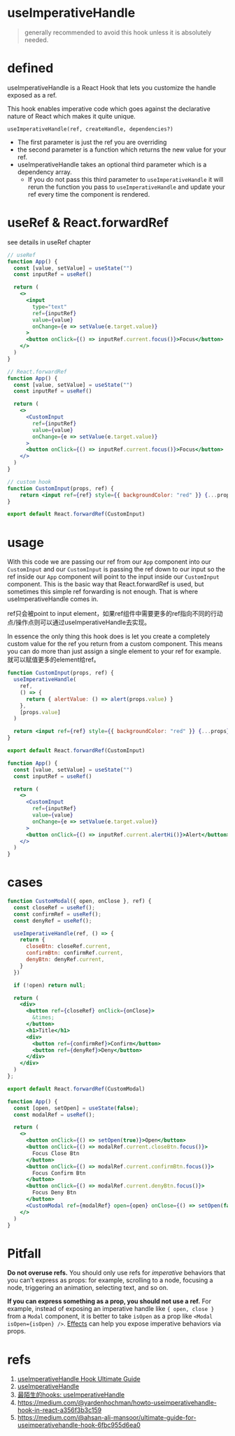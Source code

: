 
# useImperativeHandle

> generally recommended to avoid this hook unless it is absolutely needed.

# defined

useImperativeHandle is a React Hook that lets you customize the handle exposed as a ref.

This hook enables imperative code which goes against the declarative nature of React which makes it quite unique.

```
useImperativeHandle(ref, createHandle, dependencies?)
```

- The first parameter is just the ref you are overriding
- the second parameter is a function which returns the new value for your ref.
- useImperativeHandle takes an optional third parameter which is a dependency array.
  - If you do not pass this third parameter to `useImperativeHandle` it will rerun the function you pass to `useImperativeHandle` and update your ref every time the component is rendered.

# useRef & React.forwardRef

see details in useRef chapter

```jsx
// useRef
function App() {
  const [value, setValue] = useState("")
  const inputRef = useRef()

  return (
    <>
      <input
        type="text"
        ref={inputRef}
        value={value}
        onChange={e => setValue(e.target.value)}
      >
      <button onClick={() => inputRef.current.focus()}>Focus</button>
    </>
  )
}
```

```jsx
// React.forwardRef
function App() {
  const [value, setValue] = useState("")
  const inputRef = useRef()

  return (
    <>
      <CustomInput
        ref={inputRef}
        value={value}
        onChange={e => setValue(e.target.value)}
      >
      <button onClick={() => inputRef.current.focus()}>Focus</button>
    </>
  )
}
```

```jsx
// custom hook
function CustomInput(props, ref) {
	return <input ref={ref} style={{ backgroundColor: "red" }} {...props} />
}

export default React.forwardRef(CustomInput)
```

# usage

With this code we are passing our ref from our `App` component into our `CustomInput` and our `CustomInput` is passing the ref down to our input so the ref inside our `App` component will point to the input inside our `CustomInput` component. This is the basic way that React.forwardRef is used, but sometimes this simple ref forwarding is not enough. That is where useImperativeHandle comes in.

ref只会被point to input element，如果ref组件中需要更多的ref指向不同的行动点/操作点则可以通过useImperativeHandle去实现。

 In essence the only thing this hook does is let you create a completely custom value for the ref you return from a custom component. This means you can do more than just assign a single element to your ref for example. 就可以赋值更多的element给ref。

```jsx
function CustomInput(props, ref) {
  useImperativeHandle(
    ref,
    () => {
      return { alertValue: () => alert(props.value) }
    },
    [props.value]
  )

  return <input ref={ref} style={{ backgroundColor: "red" }} {...props} />
}

export default React.forwardRef(CustomInput)
```

```jsx
function App() {
  const [value, setValue] = useState("")
  const inputRef = useRef()

  return (
    <>
      <CustomInput
        ref={inputRef}
        value={value}
        onChange={e => setValue(e.target.value)}
      >
      <button onClick={() => inputRef.current.alertHi()}>Alert</button>
    </>
  )
}
```

# cases

```jsx
function CustomModal({ open, onClose }, ref) {
  const closeRef = useRef();
  const confirmRef = useRef();
  const denyRef = useRef();

  useImperativeHandle(ref, () => {
    return {
      closeBtn: closeRef.current,
      confirmBtn: confirmRef.current,
      denyBtn: denyRef.current,
    }
  })

  if (!open) return null;

  return (
    <div>
      <button ref={closeRef} onClick={onClose}>
        &times;
      </button>
      <h1>Title</h1>
      <div>
        <button ref={confirmRef}>Confirm</button>
        <button ref={denyRef}>Deny</button>
      </div>
    </div>
  )
};

export default React.forwardRef(CustomModal)
```

```jsx
function App() {
  const [open, setOpen] = useState(false);
  const modalRef = useRef();

  return (
    <>
      <button onClick={() => setOpen(true)}>Open</button>
      <button onClick={() => modalRef.current.closeBtn.focus()}>
        Focus Close Btn
      </button>
      <button onClick={() => modalRef.current.confirmBtn.focus()}>
        Focus Confirm Btn
      </button>
      <button onClick={() => modalRef.current.denyBtn.focus()}>
        Focus Deny Btn
      </button>
      <CustomModal ref={modalRef} open={open} onClose={() => setOpen(false)} />
    </>
  )
}
```

# Pitfall

**Do not overuse refs.** You should only use refs for *imperative* behaviors that you can’t express as props: for example, scrolling to a node, focusing a node, triggering an animation, selecting text, and so on.

**If you can express something as a prop, you should not use a ref.** For example, instead of exposing an imperative handle like `{ open, close }` from a `Modal` component, it is better to take `isOpen` as a prop like `<Modal isOpen={isOpen} />`. [Effects](https://react.dev/learn/synchronizing-with-effects) can help you expose imperative behaviors via props.

# refs

1. [useImperativeHandle Hook Ultimate Guide](https://blog.webdevsimplified.com/2022-06/use-imperative-handle/)
2. [useImperativeHandle](https://react.dev/reference/react/useImperativeHandle)
3. [最陌生的hooks: useImperativeHandle](https://segmentfault.com/a/1190000040758640)
4. https://medium.com/@yardenhochman/howto-useimperativehandle-hook-in-react-a356f3b3c159
5. https://medium.com/@ahsan-ali-mansoor/ultimate-guide-for-useimperativehandle-hook-6fbc955d6ea0